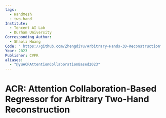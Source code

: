 ```yaml
---
tags:
  - HandMesh
  - two-hand
Institute:
  - Tencent AI Lab
  - Durham University
Corresponding Author:
  - Shaoli Huang
Code: " https://github.com/ZhengdiYu/Arbitrary-Hands-3D-Reconstruction"
Year: 2023
Publisher: CVPR
aliases:
  - "@yuACRAttentionCollaborationBased2023"
---
```

# ACR: Attention Collaboration-Based Regressor for Arbitrary Two-Hand Reconstruction